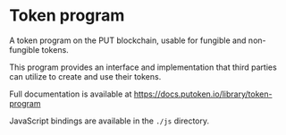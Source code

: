 # Token program

A token program on the PUT blockchain, usable for fungible and non-fungible tokens.

This program provides an interface and implementation that third parties can
utilize to create and use their tokens.

Full documentation is available at https://docs.putoken.io/library/token-program

JavaScript bindings are available in the `./js` directory.

